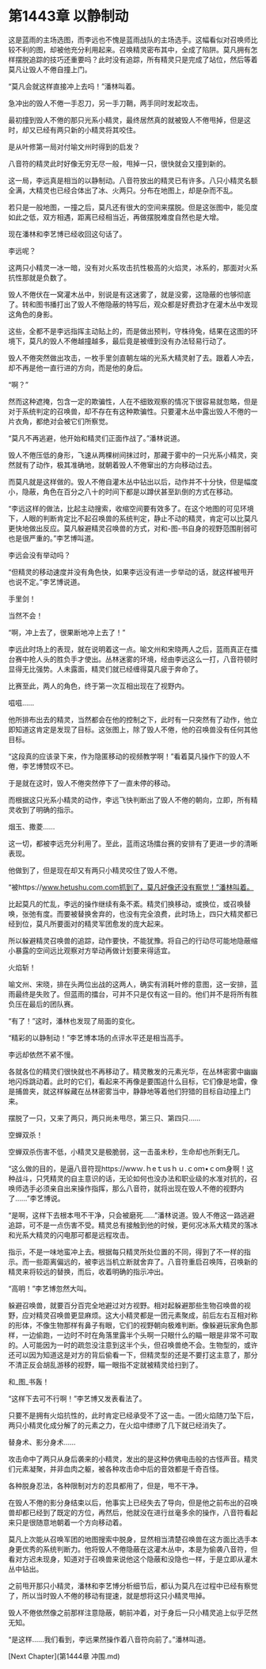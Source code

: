 # 第1443章 以静制动

这是蓝雨的主场选图，而李远也不愧是蓝雨战队的主场选手。这幅看似对召唤师比较不利的图，却被他充分利用起来。召唤精灵密布其中，全成了陷阱。莫凡拥有怎样摆脱追踪的技巧还重要吗？此时没有追踪，所有精灵只是完成了站位，然后等着莫凡让毁人不倦自撞上门。

“莫凡会就这样直接冲上去吗！”潘林叫着。

急冲出的毁人不倦一手忍刀，另一手刀鞘，两手同时发起攻击。

最初撞到毁人不倦的那只光系小精灵，最终居然真的就被毁人不倦甩掉，但是这时，却又已经有两只新的小精灵将其咬住。

是从叶修第一局对付喻文州时得到的启发？

八音符的精灵此时好像无穷无尽一般，甩掉一只，很快就会又撞到新的。

这一局，李远真是相当的以静制动。八音符放出的精灵已有许多。八只小精灵名额全满，大精灵也已经合体出了冰、火两只。分布在地图上，却是杂而不乱。

若只是一般地图，一撞之后，莫凡还有很大的空间来摆脱。但是这张图中，能见度如此之低，双方相遇，距离已经相当近，再做摆脱难度自然也是大增。

现在潘林和李艺博已经收回这句话了。

李远呢？

这两只小精灵一冰一暗，没有对火系攻击抗性极高的火焰灵，冰系的，那面对火系抗性那就是负数了。

毁人不倦伏在一窝灌木丛中，别说是有这迷雾了，就是没雾，这隐蔽的也够彻底了。转和图书播打出了毁人不倦隐蔽的特写后，观众都是好费劲才在灌木丛中发现这角色的身影。

这些，全都不是李远指挥主动贴上的，而是做出预判，守株待兔，结果在这图的环境下，莫凡的毁人不倦越撞越多，最后竟是被缠到没有办法轻易行动了。

毁人不倦突然做出攻击，一枚手里剑直朝左端的光系大精灵射了去。跟着人冲去，却不再是他一直行进的方向，而是他的身后。

“啊？”

然而这种遮掩，包含一定的欺骗性，人在不细致观察的情况下很容易就忽略，但是对于系统判定的召唤兽，却不存在有这种欺骗性。只要灌木丛中露出毁人不倦的一片衣角，都绝对会被它们所察觉。

“莫凡不再逃避，他开始和精灵们正面作战了。”潘林说道。

毁人不倦压低的身形，飞速从两棵树间抹过时，那藏于雾中的一只光系小精灵，突然就有了动作，极其准确地，就朝着毁人不倦窜出的方向移动过去。

而莫凡就是这样做的。毁人不倦自灌木丛中钻出以后，动作并不十分快，但是幅度小，隐蔽，角色在百分之八十的时间下都是以蹲伏甚至趴倒的方式在移动。

“李远这样的做法，比起主动搜索，收缩空间要有效多了。在这个地图的可见环境下，人眼的判断肯定比不起召唤兽的系统判定，静止不动的精灵，肯定可以比莫凡更快地做出反应。莫凡躲避精灵召唤兽的方式，对和-图-书自身的视野范围削弱可也是很严重的。”李艺博叫道。

李远会没有举动吗？

“但精灵的移动速度并没有角色快，如果李远没有进一步举动的话，就这样被甩开也说不定。”李艺博说道。

手里剑！

当然不会！

“啊，冲上去了，很果断地冲上去了！”

李远此时场上的表现，就在说明着这一点。喻文州和宋晓两人之后，蓝雨真正在擂台赛中抢人头的胜负手才使出。丛林迷雾的环境，经由李远这么一打，八音符顿时显得无比强势。人未露面，精灵们就已经缠得莫凡疲于奔命了。

比赛至此，两人的角色，终于第一次互相出现在了视野内。

嗞嗞……

他所排布出去的精灵，当然都会在他的控制之下，此时有一只突然有了动作，他立即知道这肯定是发现了目标。这张图上，除了毁人不倦，他的召唤兽没有任何其他目标。

“这段真的应该录下来，作为隐匿移动的视频教学啊！”看着莫凡操作下的毁人不倦，李艺博赞叹不已。

于是就在这时，毁人不倦突然停下了一直未停的移动。

而根据这只光系小精灵的动作，李远飞快判断出了毁人不倦的朝向，立即，所有精灵收到了明确的指示。

烟玉、撒菱……

这一切，都被李远充分利用了。至此，蓝雨这场擂台赛的安排有了更进一步的清晰表现。

他做到了，但是现在却又有两只小精灵咬住了毁人不倦。

“被https://www.hetushu.com.com抓到了，莫凡好像还没有察觉！”潘林叫着。

比起莫凡的忙乱，李远的操作继续有条不紊。精灵们换移动，或换位，或召唤替唤，张弛有度。而要被替换舍弃的，也没有完全浪费，此时场上，四只大精灵都已经到位，莫凡所要面对的精灵军团愈发的庞大起来。

所以躲避精灵召唤兽的追踪，动作要快，不能犹豫。将自己的行动尽可能地隐蔽缩小暴露的空间远比观察对方举动再做计划要来得适宜。

火焰斩！

喻文州、宋晓，排在头两位出战的这两人，确实有消耗叶修的意图，这一安排，蓝雨最终是失败了。但蓝雨的擂台，可并不只是仅有这一目的。他们并不是将所有胜负压在最后的团队赛。

“有了！”这时，潘林也发现了局面的变化。

“精彩的以静制动！”李艺博本场的点评水平还是相当高手。

李远却依然不紧不慢。

各就各位的精灵们很快就也不再移动了。精灵散发的元素光华，在丛林密雾中幽幽地闪烁跳动着。此时的它们，看起来不再像是要围追什么目标，它们像是地雷，像是捕兽夹，就这样躲藏在丛林密雾当中，静静地等着他们狩猎的目标自动撞上门来。

摆脱了一只，又来了两只，两只尚未甩尽，第三只、第四只……

空蝉双杀！

空蝉双杀伤害不低，小精灵又是极脆弱，这一击虽未秒，生命却也所剩无几。

“这么做的目的，是逼八音符现https://wwｗ.ｈeｔusｈｕ.ｃoｍ•ｃom身啊！这种战斗，只凭精灵的自主意识的话，无论如何也没办法和职业级的水准对抗的，召唤师选手必须亲自出来操作指挥，那么八音符，就将出现在毁人不倦的视野内了……”李艺博说。

“是啊，这样下去根本甩不干净，只会被磨死……”潘林说道。毁人不倦这一路逃避追踪，可不是一点伤害不受。精灵总有接触到他的时候，更何况冰系大精灵的落冰和光系大精灵的闪电那可都是远程攻击。

指示，不是一味地蛮冲上去。根据每只精灵所处位置的不同，得到了不一样的指示。而一些距离偏远的，被李远当机立断就舍弃了。八音符重启召唤阵，召唤新的精灵来将较远的替换，而后，收着明确的指示冲出。

“高明！”李艺博忽然大叫。

躲避召唤兽，就要百分百完全地避过对方视野。相对起躲避那些生物召唤兽的视野，应对精灵召唤兽更显麻烦。这大小精灵都是一团元素聚成，前后左右互相对称的形体，不像生物那样有鼻子有眼，它们的视野朝向极难判断。像躲避玩家角色那样，一边偷跑，一边时不时在角落里露半个头啊一只眼什么的瞄一眼是非常不可取的。人可能因为一时的疏忽没注意到这半个头，但召唤兽绝不会。生物型的，或许还可以因为知道这是对方的背后偷看一下，但精灵型的还是不要打这主意了，那分不清正反会胡乱游移的视野，瞄一眼指不定就被精灵给扫到了。

和_图_书轰！

“这样下去可不行啊！”李艺博又发表看法了。

只要不是拥有火焰抗性的，此时肯定已经承受不了这一击。一团火焰随刀坠下后，两只小精灵化成分解了的元素之力，在火焰中缥缈了几下就已经消失了。

替身术、影分身术……

攻击命中了两只从身后袭来的小精灵，发出的是这种仿佛电击般的古怪声音。精灵们元素凝聚，并非血肉之躯，被各种攻击命中后的音效都是千奇百怪。

各种脱身忍法，各种限制对方的忍具都用了，但是，甩不干净。

在毁人不倦的影分身结束以后，他事实上已经失去了导向，但是他之前布出的召唤兽却都已经到了既定的方位，再然后，他就没在进行丝毫多余的操作，八音符看起来只是很随意地朝着一个方向移动着。

莫凡上次能从召唤军团的地图搜索中脱身，显然相当清楚召唤兽在这方面比选手本身更优秀的系统判断力。他将毁人不倦隐蔽在这灌木丛中，本是为偷袭八音符，但看对方迟未现身，知道对于召唤兽来说他这个隐蔽和没隐也一样，于是立即从灌木丛中钻出。

之前甩开那只小精灵，潘林和李艺博分析细节后，都认为莫凡在过程中已经有察觉了，所以当时毁人不倦的移动有提速，就是想将这只小精灵甩掉。

毁人不倦依然像之前那样注意隐蔽，朝前冲着，对于身后一只小精灵追上似乎茫然无知。

“是这样……我们看到，李远果然操作着八音符向前了。”潘林叫道。



[Next Chapter](第1444章 冲围.md)
